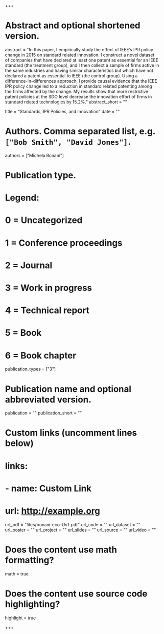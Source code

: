 +++
# Abstract and optional shortened version.
abstract = "In this paper, I empirically study the effect of IEEE’s IPR policy change in 2015 on standard related innovation. I construct a novel dataset of companies that have declared at least one patent as essential for an IEEE standard (the treatment group), and I then collect a sample of firms active in the same industries and having similar characteristics but which have not declared a patent as essential to IEEE (the control group). Using a difference-in-differences approach, I provide causal evidence that the IEEE IPR policy change led to a reduction in standard related patenting among the firms affected by the change. My results show that more restrictive patent policies at the SDO level decrease the innovation effort of firms in standard related technologies by 15.2%."
abstract_short = ""

title = "Standards, IPR Policies, and Innovation"
date = ""

# Authors. Comma separated list, e.g. `["Bob Smith", "David Jones"]`.
authors = ["Michela Bonani"]

# Publication type.
# Legend:
# 0 = Uncategorized
# 1 = Conference proceedings
# 2 = Journal
# 3 = Work in progress
# 4 = Technical report
# 5 = Book
# 6 = Book chapter
publication_types = ["3"]

# Publication name and optional abbreviated version.
publication = ""
publication_short = ""

# Custom links (uncomment lines below)
# links:
# - name: Custom Link
#   url: http://example.org

url_pdf = "files/bonani-eco-UvT.pdf"
url_code = ""
url_dataset = ""
url_poster = ""
url_project = ""
url_slides = ""
url_source = ""
url_video = ""

# Does the content use math formatting?
math = true

# Does the content use source code highlighting?
highlight = true


+++
